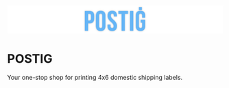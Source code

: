 ![Title](./docs/images/title.png)
# POSTIG
Your one-stop shop for printing 4x6 domestic shipping labels.
